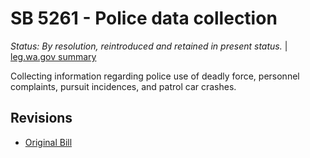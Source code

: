 # SB 5261 - Police data collection
*Status: By resolution, reintroduced and retained in present status.* | [leg.wa.gov summary](https://app.leg.wa.gov/billsummary?BillNumber=5261&Year=2021)

Collecting information regarding police use of deadly force, personnel complaints, pursuit incidences, and patrol car crashes.

## Revisions
* [Original Bill](1/)